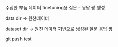 수집한 부품 데이터 finetuning용 질문 - 응답 쌍 생성

data dir -> 원천데이터

dataset dir -> 원천 데이터 기반으로 생성된 질문 응답 쌍

git push test
